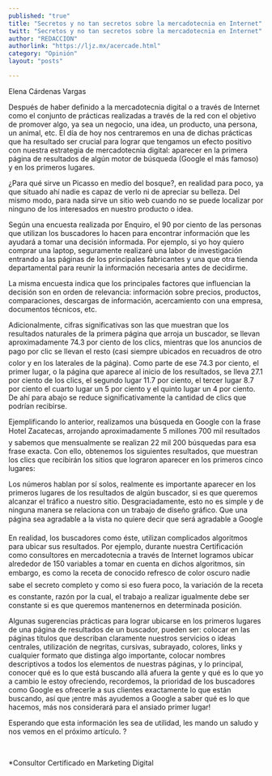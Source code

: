 ```yaml
---
published: "true"
title: "Secretos y no tan secretos sobre la mercadotecnia en Internet"
twitt: "Secretos y no tan secretos sobre la mercadotecnia en Internet"
author: "REDACCION"
authorlink: "https://ljz.mx/acercade.html"
category: "Opinión"
layout: "posts"

---
```



  Elena Cárdenas Vargas



Después de haber definido a la mercadotecnia digital o a través de Internet como el conjunto de prácticas realizadas a través de la red con el objetivo de promover algo, ya sea un negocio, una idea, un producto, una persona, un animal, etc. El día de hoy nos centraremos en una de dichas prácticas que ha resultado ser crucial para lograr que tengamos un efecto positivo con nuestra estrategia de mercadotecnia digital: aparecer en la primera página de resultados de algún motor de búsqueda (Google el más famoso) y en los primeros lugares.  

  ¿Para qué sirve un Picasso en medio del bosque?, en realidad para poco, ya que situado ahí nadie es capaz de verlo ni de apreciar su belleza. Del mismo modo, para nada sirve un sitio web cuando no se puede localizar por ninguno de los interesados en nuestro producto o idea.



  Según una encuesta realizada por Enquiro, el 90 por ciento de las personas que utilizan los buscadores lo hacen para encontrar información que les ayudará a tomar una decisión informada. Por ejemplo, si yo hoy quiero comprar una laptop, seguramente realizaré una labor de investigación entrando a las páginas de los principales fabricantes y una que otra tienda departamental para reunir la información necesaria antes de decidirme.



  La misma encuesta indica que los principales factores que influencian la decisión son en orden de relevancia: información sobre precios, productos, comparaciones, descargas de información, acercamiento con una empresa, documentos técnicos, etc.



  Adicionalmente, cifras significativas son las que muestran que los resultados naturales de la primera página que arroja un buscador, se llevan aproximadamente 74.3 por ciento de los clics, mientras que los anuncios de pago por clic se llevan el resto (casi siempre ubicados en recuadros de otro color y en los laterales de la página). Como parte de ese 74.3 por ciento, el primer lugar, o la página que aparece al inicio de los resultados, se lleva 27.1 por ciento de los clics, el segundo lugar 11.7 por ciento, el tercer lugar 8.7 por ciento el cuarto lugar un 5 por ciento y el quinto lugar un 4 por ciento. De ahí para abajo se reduce significativamente la cantidad de clics que podrían recibirse.



  Ejemplificando lo anterior, realizamos una búsqueda en Google con la frase Hotel Zacatecas, arrojando aproximadamente 5 millones 700 mil resultados y sabemos que mensualmente se realizan 22 mil 200 búsquedas para esa frase exacta. Con ello, obtenemos los siguientes resultados, que muestran los clics que recibirán los sitios que lograron aparecer en los primeros cinco lugares:



  Los números hablan por sí solos, realmente es importante aparecer en los primeros lugares de los resultados de algún buscador, si es que queremos alcanzar el tráfico a nuestro sitio. Desgraciadamente, esto no es simple y de ninguna manera se relaciona con un trabajo de diseño gráfico. Que una página sea agradable a la vista no quiere decir que será agradable a Google



  En realidad, los buscadores como éste, utilizan complicados algoritmos para ubicar sus resultados. Por ejemplo, durante nuestra Certificación como consultores en mercadotecnia a través de Internet logramos ubicar alrededor de 150 variables a tomar en cuenta en dichos algoritmos, sin embargo, es como la receta de conocido refresco de color oscuro nadie sabe el secreto completo y como si eso fuera poco, la variación de la receta es constante, razón por la cual, el trabajo a realizar igualmente debe ser constante si es que queremos mantenernos en determinada posición.



  Algunas sugerencias prácticas para lograr ubicarse en los primeros lugares de una página de resultados de un buscador, pueden ser: colocar en las páginas títulos que describan claramente nuestros servicios o ideas centrales, utilización de negritas, cursivas, subrayado, colores, links y cualquier formato que distinga algo importante, colocar nombres descriptivos a todos los elementos de nuestras páginas, y lo principal, conocer qué es lo que está buscando allá afuera la gente y qué es lo que yo a cambio le estoy ofreciendo, recordemos, la prioridad de los buscadores como Google es ofrecerle a sus clientes exactamente lo que están buscando, así que ¡entre más ayudemos a Google a saber qué es lo que hacemos, más nos considerará para el ansiado primer lugar!



  Esperando que esta información les sea de utilidad, les mando un saludo y nos vemos en el próximo artículo. ?



   



  *Consultor Certificado en Marketing Digital

